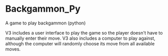 # Backgammon_Py
A game to play backgammon (python)

V3 includes a user interface to play the game so the player doesn't have to manually enter their move. V3 also includes a computer to play against, although the computer will randomly choose its move from all available moves. 
